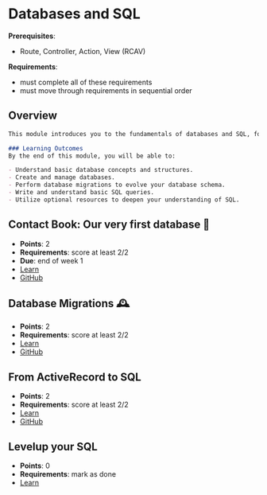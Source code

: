 # Databases and SQL

**Prerequisites**:
- Route, Controller, Action, View (RCAV)

**Requirements**:
- must complete all of these requirements
- must move through requirements in sequential order

## Overview
```md
This module introduces you to the fundamentals of databases and SQL, focusing on how to store, manage, and retrieve data effectively. You will learn to create and manipulate databases, perform migrations, and understand the basics of SQL. These skills are essential for building robust and data-driven web applications.

### Learning Outcomes
By the end of this module, you will be able to:

- Understand basic database concepts and structures.
- Create and manage databases.
- Perform database migrations to evolve your database schema.
- Write and understand basic SQL queries.
- Utilize optional resources to deepen your understanding of SQL.
```

## Contact Book: Our very first database 📒
- **Points**: 2
- **Requirements**: score at least 2/2
- **Due**: end of week 1
- [Learn](https://learn.firstdraft.com/lessons/130)
- [GitHub](https://github.com/appdev-lessons/contact-book-first-database)

## Database Migrations 🕰️
<!-- TODO: add questions/points to this lesson https://github.com/DPI-WE/rails-migrations/issues/3 -->
- **Points**: 2
- **Requirements**: score at least 2/2
- [Learn](https://learn.firstdraft.com/lessons/300-rails-migrations)
- [GitHub](https://github.com/DPI-WE/rails-migrations)

## From ActiveRecord to SQL
- **Points**: 2
- **Requirements**: score at least 2/2
- [Learn](https://learn.firstdraft.com/lessons/437-from-activerecord-to-sql)
- [GitHub](https://github.com/appdev-lessons/from-activerecord-to-sql/)

## Levelup your SQL
- **Points**: 0
- **Requirements**: mark as done
- [Learn](https://learn.firstdraft.com/lessons/438-levelup-your-sql)
